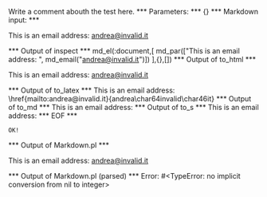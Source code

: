 Write a comment abouth the test here.
*** Parameters: ***
{}
*** Markdown input: ***


This is an email address: <andrea@invalid.it>
	
*** Output of inspect ***
md_el(:document,[
	md_par(["This is an email address: ", md_email("andrea@invalid.it")])
],{},[])
*** Output of to_html ***
<p>This is an email address: <a href='mailto:andrea@invalid.it'>&#097;&#110;&#100;&#114;&#101;&#097;&#064;&#105;&#110;&#118;&#097;&#108;&#105;&#100;&#046;&#105;&#116;</a></p>
*** Output of to_latex ***
This is an email address: \href{mailto:andrea@invalid.it}{andrea\char64invalid\char46it}
*** Output of to_md ***
This is an email address:
*** Output of to_s ***
This is an email address:
*** EOF ***



	OK!



*** Output of Markdown.pl ***
<p>This is an email address: <a href="&#109;&#x61;&#x69;&#x6C;&#x74;&#x6F;:&#x61;&#110;&#100;&#114;&#101;&#x61;&#64;&#x69;&#110;&#118;&#97;&#x6C;&#105;&#x64;&#x2E;&#105;&#116;">&#x61;&#110;&#100;&#114;&#101;&#x61;&#64;&#x69;&#110;&#118;&#97;&#x6C;&#105;&#x64;&#x2E;&#105;&#116;</a></p>

*** Output of Markdown.pl (parsed) ***
Error: #<TypeError: no implicit conversion from nil to integer>

